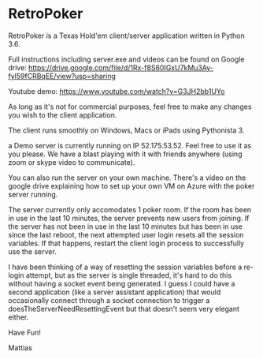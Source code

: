 # RetroPoker
RetroPoker is a Texas Hold'em client/server application written in Python 3.6.

Full instructions including server.exe and videos can be found on Google drive: 
https://drive.google.com/file/d/1Rx-f8S60IGxU7kMu3Ay-fyl59fCRBqEE/view?usp=sharing

Youtube demo:
https://www.youtube.com/watch?v=G3JH2bb1UYo

As long as it's not for commercial purposes, feel free to make any changes you wish to the client application.

The client runs smoothly on Windows, Macs or iPads using Pythonista 3.

a Demo server is currently running on IP 52.175.53.52. Feel free to use it as you please. We have a blast playing with it with friends anywhere (using zoom or skype video to communicate). 

You can also run the server on your own machine. There's a video on the google drive explaining how to set up your own VM on Azure with 
the poker server running.

The server currently only accomodates 1 poker room. If the room has been in use in the last 10 minutes, the server prevents new 
users from joining. If the server has not been in use in the last 10 minutes but has been in use since the last reboot, the next attempted user login resets all the session variables. If that happens, restart the client login process to successfully use the server. 

I have been thinking of a way of resetting the session variables before a re-login attempt, but as the server is single threaded, it's hard to do this without having a socket event being generated. I guess I could have a second application (like a server assistant application) that would occasionally connect through a socket connection to trigger a doesTheServerNeedResettingEvent but that doesn't seem very elegant either.

Have Fun!

Mattias
